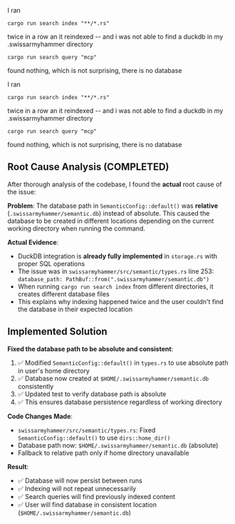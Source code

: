 I ran 

`cargo run search index "**/*.rs"`

twice in a row an it reindexed -- and i was not able to find a duckdb in my .swissarmyhammer directory



`cargo run search query "mcp"`

found nothing, which is not surprising, there is no database

I ran 

`cargo run search index "**/*.rs"`

twice in a row an it reindexed -- and i was not able to find a duckdb in my .swissarmyhammer directory



`cargo run search query "mcp"`

found nothing, which is not surprising, there is no database

## Root Cause Analysis (COMPLETED)

After thorough analysis of the codebase, I found the **actual** root cause of the issue:

**Problem**: The database path in `SemanticConfig::default()` was **relative** (`.swissarmyhammer/semantic.db`) instead of absolute. This caused the database to be created in different locations depending on the current working directory when running the command.

**Actual Evidence**:
- DuckDB integration is **already fully implemented** in `storage.rs` with proper SQL operations
- The issue was in `swissarmyhammer/src/semantic/types.rs` line 253: `database_path: PathBuf::from(".swissarmyhammer/semantic.db")`
- When running `cargo run search index` from different directories, it creates different database files
- This explains why indexing happened twice and the user couldn't find the database in their expected location

## Implemented Solution

**Fixed the database path to be absolute and consistent**:
1. ✅ Modified `SemanticConfig::default()` in `types.rs` to use absolute path in user's home directory
2. ✅ Database now created at `$HOME/.swissarmyhammer/semantic.db` consistently
3. ✅ Updated test to verify database path is absolute 
4. ✅ This ensures database persistence regardless of working directory

**Code Changes Made**:
- `swissarmyhammer/src/semantic/types.rs`: Fixed `SemanticConfig::default()` to use `dirs::home_dir()` 
- Database path now: `$HOME/.swissarmyhammer/semantic.db` (absolute)
- Fallback to relative path only if home directory unavailable

**Result**: 
- ✅ Database will now persist between runs
- ✅ Indexing will not repeat unnecessarily  
- ✅ Search queries will find previously indexed content
- ✅ User will find database in consistent location (`$HOME/.swissarmyhammer/semantic.db`)